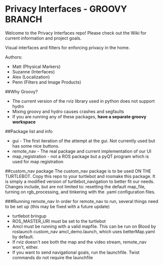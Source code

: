 Privacy Interfaces - GROOVY BRANCH
==================

Welcome to the Privacy Interfaces repo!  Please check out the Wiki for current information and project goals. 

Visual interfaces and filters for enforcing privacy in the home.

Authors: 
* Matt (Physical Markers)
* Suzanne (Interfaces)
* Alex (Localization)
* Penn (Filters and Image Products)

##Why Groovy?
* The current version of the rviz library used in python does not support hydro
* Mixing groovy and hydro causes crashes and segfaults
* If you are running any of these packages, **have a separate groovy workspace**

##Package list and info
* gui  - The first iteration of the attempt at the gui.  Not currently used but has some nice buttons.
* remote_nav - The real package and current implementation of our UI
* map_registration - not a ROS package but a pyQT program which is used for map registration

##custom_nav package
The custom_nav package is to be used ON THE TURTLEBOT. Copy this repo to your turtlebot and rosmake this package. It is simply a modified version of turtlebot_navigation to better fit our needs. Changes include, but are not limited to: resetting the default map_file, turning on rgb_processing,
and tinkering with the .yaml configuration files. 

###Running remote_nav
In order for remote_nav to run, several things need to be set up (this may be fixed with a future update)
* turtlebot bringup
* ROS_MASTER_URI must be set to the turtlebot
* Amcl must be running with a valid mapfile. This can be run on Blood by roslaunch custom_nav amcl_demo.launch, which uses betterMap.yaml by default.
* If rviz doesn't see both the map and the video stream, remote_nav won't, either. 
* If you want to send navigational goals, run the launchfile.  Twist commands do not require the launchfile
